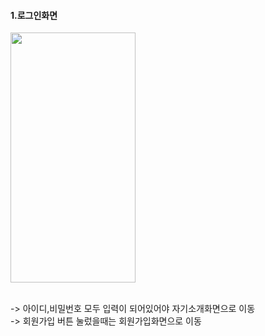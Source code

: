 #### 1.로그인화면
<img src="https://github.com/wndnjs00/Standardtwo/assets/89961868/ef4527ff-8031-4fb1-8d9e-db6a7b2644c2" width="200" height="400">

<br/>-> 아이디,비밀번호 모두 입력이 되어있어야 자기소개화면으로 이동<br/>
-> 회원가입 버튼 눌렀을때는 회원가입화면으로 이동<br/><br/>
